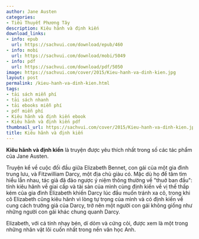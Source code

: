 ```yaml
---
author: Jane Austen
categories:
- Tiểu Thuyết Phương Tây
description: Kiêu hãnh và định kiến
download_links:
- info: epub
  url: https://sachvui.com/download/epub/460
- info: mobi
  url: https://sachvui.com/download/mobi/5049
- info: pdf
  url: https://sachvui.com/download/pdf/5050
image: https://sachvui.com/cover/2015/Kieu-hanh-va-dinh-kien.jpg
layout: post
permalink: /kieu-hanh-va-dinh-kien.html
tags:
- tải sách miễn phí
- tải sách nhanh
- tải ebooks miễn phí
- pdf miễn phí
- Kiêu hãnh và định kiến ebook
- Kiêu hãnh và định kiến pdf
thumbnail_url: https://sachvui.com/cover/2015/Kieu-hanh-va-dinh-kien.jpg
title: Kiêu hãnh và định kiến
---
```


 <div class="item-desc text-justify"> <p><strong>Kiêu hãnh và định kiến</strong> là truyện được yêu thích nhất trong số các tác phẩm của Jane Austen.</p><p>Truyện kể về cuộc đối đầu giữa Elizabeth Bennet, con gái của một gia đình trung lưu, và Fitzwilliam Darcy, một địa chủ giàu có. Mặc dù họ để tâm tìm hiểu lẫn nhau, tác giả đã đảo ngược ý niệm thông thường về "thuở ban đầu": tính kiêu hãnh về giai cấp và tài sản của mình cùng định kiến về vị thế thấp kém của gia đình Elizabeth khiến Darcy lúc đầu muốn tránh xa cô, trong khi cô Elizabeth cũng kiêu hãnh vì lòng tự trọng của mình và có định kiến về cung cách trưởng giả của Darcy, trở nên một người con gái không giống như những người con gái khác chung quanh Darcy.</p><p>Elizabeth, với cá tính nhạy bén, dí dỏm và cứng cỏi, được xem là một trong những nhân vật lôi cuốn nhất trong nền văn học Anh.</p> </div>